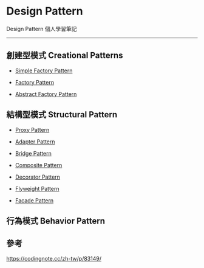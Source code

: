 # Design Pattern
Design Pattern 個人學習筆記

---

## 創建型模式 Creational Patterns
* [Simple Factory Pattern](https://github.com/memorykghs/Design-Pattern/blob/handout/1.%20%E7%B0%A1%E5%96%AE%E5%B7%A5%E5%BB%A0%E6%A8%A1%E5%BC%8F%20(%20Simple%20Factory%20).md)

* [Factory Pattern](https://github.com/memorykghs/Design-Pattern/blob/handout/2.%20%E5%B7%A5%E5%BB%A0%E6%A8%A1%E5%BC%8F%20(%20Factory%20).md)

* [Abstract Factory Pattern](https://github.com/memorykghs/Design-Pattern/blob/handout/3.%20%E6%8A%BD%E8%B1%A1%E5%B7%A5%E5%BB%A0%E6%A8%A1%E5%BC%8F%20(%20Abstract%20Factory%20).md)

## 結構型模式 Structural Pattern
* [Proxy Pattern](https://github.com/memorykghs/Design-Pattern/blob/main/06%20-%20%E4%BB%A3%E7%90%86%E6%A8%A1%E5%BC%8F%20(%20Proxy%20).md)

* [Adapter Pattern](https://github.com/memorykghs/Design-Pattern/blob/main/07%20-%20%E8%BD%89%E6%8E%A5%E5%99%A8%E6%A8%A1%E5%BC%8F%20(%20Adapter%20).md)

* [Bridge Pattern](https://github.com/memorykghs/Design-Pattern/blob/main/08%20-%20%E6%A9%8B%E6%8E%A5%E5%99%A8%E6%A8%A1%E5%BC%8F%20(%20Bridge%20).md)

* [Composite Pattern](https://github.com/memorykghs/Design-Pattern/blob/main/09%20-%20%E7%B5%84%E5%90%88%E6%A8%A1%E5%BC%8F%20(%20Composite%20).md)

* [Decorator Pattern](https://github.com/memorykghs/Design-Pattern/blob/main/10%20-%20%E8%A3%9D%E9%A3%BE%E5%99%A8%E6%A8%A1%E5%BC%8F%20(%20Decorator%20).md)

* [Flyweight Pattern](https://github.com/memorykghs/Design-Pattern/blob/main/11%20-%20%E8%A0%85%E9%87%8F%E6%A8%A1%E5%BC%8F%20(%20Flyweight%20).md)

* [Facade Pattern](https://github.com/memorykghs/Design-Pattern/blob/main/12%20-%20%E9%96%80%E9%9D%A2%E6%A8%A1%E5%BC%8F%20(%20Facade%20).md)

## 行為模式 Behavior Pattern

## 參考
https://codingnote.cc/zh-tw/p/83149/
